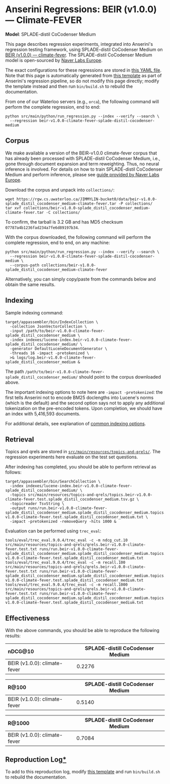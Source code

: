 # Anserini Regressions: BEIR (v1.0.0) &mdash; Climate-FEVER

**Model**: SPLADE-distil CoCodenser Medium

This page describes regression experiments, integrated into Anserini's regression testing framework, using SPLADE-distil CoCodenser Medium on [BEIR (v1.0.0) &mdash; climate-fever](http://beir.ai/).
The SPLADE-distil CoCodenser Medium model is open-sourced by [Naver Labs Europe](https://europe.naverlabs.com/research/machine-learning-and-optimization/splade-models).

The exact configurations for these regressions are stored in [this YAML file](../src/main/resources/regression/beir-v1.0.0-climate-fever-splade-distil-cocodenser-medium.yaml).
Note that this page is automatically generated from [this template](../src/main/resources/docgen/templates/beir-v1.0.0-climate-fever-splade-distil-cocodenser-medium.template) as part of Anserini's regression pipeline, so do not modify this page directly; modify the template instead and then run `bin/build.sh` to rebuild the documentation.

From one of our Waterloo servers (e.g., `orca`), the following command will perform the complete regression, end to end:

```
python src/main/python/run_regression.py --index --verify --search \
  --regression beir-v1.0.0-climate-fever-splade-distil-cocodenser-medium
```

## Corpus

We make available a version of the BEIR-v1.0.0 climate-fever corpus that has already been processed with SPLADE-distil CoCodenser Medium, i.e., gone through document expansion and term reweighting.
Thus, no neural inference is involved.
For details on how to train SPLADE-distil CoCodenser Medium and perform inference, please see [guide provided by Naver Labs Europe](https://github.com/naver/splade/tree/main/anserini_evaluation).

Download the corpus and unpack into `collections/`:

```
wget https://rgw.cs.uwaterloo.ca/JIMMYLIN-bucket0/data/beir-v1.0.0-splade_distil_cocodenser_medium-climate-fever.tar -P collections/
tar xvf collections/beir-v1.0.0-splade_distil_cocodenser_medium-climate-fever.tar -C collections/
```

To confirm, the tarball is 3.2 GB and has MD5 checksum `07787a4b1236fad234a7fe6d89197b34`.

With the corpus downloaded, the following command will perform the complete regression, end to end, on any machine:

```
python src/main/python/run_regression.py --index --verify --search \
  --regression beir-v1.0.0-climate-fever-splade-distil-cocodenser-medium \
  --corpus-path collections/beir-v1.0.0-splade_distil_cocodenser_medium-climate-fever
```

Alternatively, you can simply copy/paste from the commands below and obtain the same results.

## Indexing

Sample indexing command:

```
target/appassembler/bin/IndexCollection \
  -collection JsonVectorCollection \
  -input /path/to/beir-v1.0.0-climate-fever-splade_distil_cocodenser_medium \
  -index indexes/lucene-index.beir-v1.0.0-climate-fever-splade_distil_cocodenser_medium/ \
  -generator DefaultLuceneDocumentGenerator \
  -threads 16 -impact -pretokenized \
  >& logs/log.beir-v1.0.0-climate-fever-splade_distil_cocodenser_medium &
```

The path `/path/to/beir-v1.0.0-climate-fever-splade_distil_cocodenser_medium/` should point to the corpus downloaded above.

The important indexing options to note here are `-impact -pretokenized`: the first tells Anserini not to encode BM25 doclengths into Lucene's norms (which is the default) and the second option says not to apply any additional tokenization on the pre-encoded tokens.
Upon completion, we should have an index with 5,416,593 documents.

For additional details, see explanation of [common indexing options](common-indexing-options.md).

## Retrieval

Topics and qrels are stored in [`src/main/resources/topics-and-qrels/`](../src/main/resources/topics-and-qrels/).
The regression experiments here evaluate on the test set questions.

After indexing has completed, you should be able to perform retrieval as follows:

```
target/appassembler/bin/SearchCollection \
  -index indexes/lucene-index.beir-v1.0.0-climate-fever-splade_distil_cocodenser_medium/ \
  -topics src/main/resources/topics-and-qrels/topics.beir-v1.0.0-climate-fever.test.splade_distil_cocodenser_medium.tsv.gz \
  -topicreader TsvString \
  -output runs/run.beir-v1.0.0-climate-fever-splade_distil_cocodenser_medium.splade_distil_cocodenser_medium.topics.beir-v1.0.0-climate-fever.test.splade_distil_cocodenser_medium.txt \
  -impact -pretokenized -removeQuery -hits 1000 &
```

Evaluation can be performed using `trec_eval`:

```
tools/eval/trec_eval.9.0.4/trec_eval -c -m ndcg_cut.10 src/main/resources/topics-and-qrels/qrels.beir-v1.0.0-climate-fever.test.txt runs/run.beir-v1.0.0-climate-fever-splade_distil_cocodenser_medium.splade_distil_cocodenser_medium.topics.beir-v1.0.0-climate-fever.test.splade_distil_cocodenser_medium.txt
tools/eval/trec_eval.9.0.4/trec_eval -c -m recall.100 src/main/resources/topics-and-qrels/qrels.beir-v1.0.0-climate-fever.test.txt runs/run.beir-v1.0.0-climate-fever-splade_distil_cocodenser_medium.splade_distil_cocodenser_medium.topics.beir-v1.0.0-climate-fever.test.splade_distil_cocodenser_medium.txt
tools/eval/trec_eval.9.0.4/trec_eval -c -m recall.1000 src/main/resources/topics-and-qrels/qrels.beir-v1.0.0-climate-fever.test.txt runs/run.beir-v1.0.0-climate-fever-splade_distil_cocodenser_medium.splade_distil_cocodenser_medium.topics.beir-v1.0.0-climate-fever.test.splade_distil_cocodenser_medium.txt
```

## Effectiveness

With the above commands, you should be able to reproduce the following results:

| nDCG@10                                                                                                      | SPLADE-distill CoCodenser Medium|
|:-------------------------------------------------------------------------------------------------------------|-----------|
| BEIR (v1.0.0): climate-fever                                                                                 | 0.2276    |


| R@100                                                                                                        | SPLADE-distill CoCodenser Medium|
|:-------------------------------------------------------------------------------------------------------------|-----------|
| BEIR (v1.0.0): climate-fever                                                                                 | 0.5140    |


| R@1000                                                                                                       | SPLADE-distill CoCodenser Medium|
|:-------------------------------------------------------------------------------------------------------------|-----------|
| BEIR (v1.0.0): climate-fever                                                                                 | 0.7084    |


## Reproduction Log[*](reproducibility.md)

To add to this reproduction log, modify [this template](../src/main/resources/docgen/templates/beir-v1.0.0-climate-fever-splade-distil-cocodenser-medium.template) and run `bin/build.sh` to rebuild the documentation.

